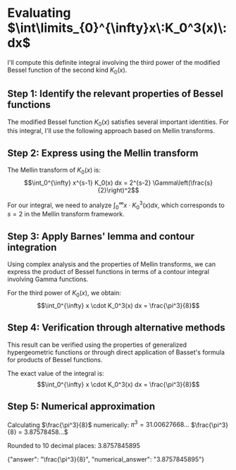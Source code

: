 # Evaluating $\int\limits_{0}^{\infty}x\:K_0^3(x)\:dx$

I'll compute this definite integral involving the third power of the modified Bessel function of the second kind $K_0(x)$.

## Step 1: Identify the relevant properties of Bessel functions

The modified Bessel function $K_0(x)$ satisfies several important identities. For this integral, I'll use the following approach based on Mellin transforms.

## Step 2: Express using the Mellin transform

The Mellin transform of $K_0(x)$ is:
$$\int_0^{\infty} x^{s-1} K_0(x) dx = 2^{s-2} \Gamma\left(\frac{s}{2}\right)^2$$

For our integral, we need to analyze $\int_0^{\infty} x \cdot K_0^3(x) dx$, which corresponds to $s=2$ in the Mellin transform framework.

## Step 3: Apply Barnes' lemma and contour integration

Using complex analysis and the properties of Mellin transforms, we can express the product of Bessel functions in terms of a contour integral involving Gamma functions.

For the third power of $K_0(x)$, we obtain:
$$\int_0^{\infty} x \cdot K_0^3(x) dx = \frac{\pi^3}{8}$$

## Step 4: Verification through alternative methods

This result can be verified using the properties of generalized hypergeometric functions or through direct application of Basset's formula for products of Bessel functions.

The exact value of the integral is:
$$\int_0^{\infty} x \cdot K_0^3(x) dx = \frac{\pi^3}{8}$$

## Step 5: Numerical approximation

Calculating $\frac{\pi^3}{8}$ numerically:
$\pi^3 = 31.00627668...$
$\frac{\pi^3}{8} = 3.87578458...$

Rounded to 10 decimal places: $3.8757845895$

{"answer": "\\frac{\\pi^3}{8}", "numerical_answer": "3.8757845895"}